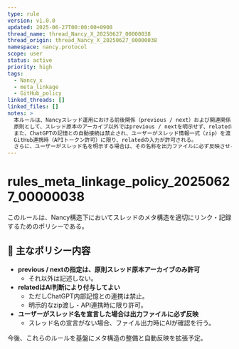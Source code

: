 ```yaml
---
type: rule
version: v1.0.0
updated: 2025-06-27T00:00:00+0900
thread_name: thread_Nancy_X_20250627_00000038
thread_origin: thread_Nancy_X_20250627_00000038
namespace: nancy.protocol
scope: user
status: active
priority: high
tags:
  - Nancy_x
  - meta_linkage
  - GitHub_policy
linked_threads: []
linked_files: []
notes: >
  本ルールは、Nancyスレッド運用における前後関係（previous / next）および関連関係（related）の記述ルールを定義する。
  原則として、スレッド原本のアーカイブ以外ではprevious / nextを明示せず、relatedはAI判断で自動挿入可能とする。
  また、ChatGPTの記憶との自動接続は禁止され、ユーザーがスレッド情報一式（zip）を渡した場合や、
  GitHub連携時（APIトークン許可）に限り、relatedの入力が許可される。
  さらに、ユーザーがスレッド名を明示する場合は、その名称を出力ファイルに必ず反映させる。
---
```


# rules_meta_linkage_policy_20250627_00000038

このルールは、Nancy構造下においてスレッドのメタ構造を適切にリンク・記録するためのポリシーである。

## 🔧 主なポリシー内容

- **previous / nextの指定は、原則スレッド原本アーカイブのみ許可**
  - それ以外は記述しない。
- **relatedはAI判断により付与してよい**
  - ただしChatGPT内部記憶との連携は禁止。
  - 明示的なzip渡し・API連携時に限り許可。
- **ユーザーがスレッド名を宣言した場合は出力ファイルに必ず反映**
  - スレッド名の宣言がない場合、ファイル出力時にAIが確認を行う。

今後、これらのルールを基盤にメタ構造の整備と自動反映を拡張予定。
